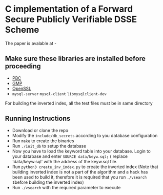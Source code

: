 # C implementation of a Forward Secure Publicly Verifiable DSSE Scheme
The paper is avalable at -

## Make sure these libraries are installed before proceeding
* [PBC](https://crypto.stanford.edu/pbc/)
* [GMP](https://gmplib.org/)
* [OpenSSL](https://www.openssl.org/)
* `mysql-server`  `mysql-client`  `libmysqlclient-dev`

For building the inverted index, all the test files must be in same directory

## Running Instructions
* Download or clone the repo
* Modify the `include/db_secrets` according to you database configuration
* Run `make` to create the binaries
* Run `./init_db` to setup the database
* Now you have to load the keyword table into your database. Login to your database and enter `SOURCE data/keyw.sql;` ( replace 'data/keyw.sql' with the address of the keyw.sql file.
* Run `python3 create_inv_index.py` to create the inverted index (Note that building inverted index is not a part of the algorithm and a hack has been used to build it, therefore it is required that you run `./vsearch 1`before building the inverted index)
* Run `./vsearch` with the required parameter to execute

